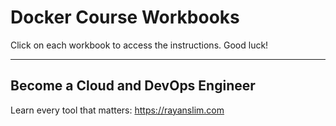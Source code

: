 # Docker Course Workbooks
Click on each workbook to access the instructions. Good luck!

---
## Become a Cloud and DevOps Engineer

Learn every tool that matters: https://rayanslim.com
